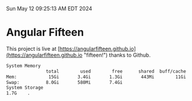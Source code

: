 Sun May 12 09:25:13 AM EDT 2024

# Angular Fifteen


This project is live at [https://angularfifteen.github.io](https://angularfifteen.github.io "fifteen!") thanks to Github.

```bash
System Memory
               total        used        free      shared  buff/cache   available
Mem:            15Gi       3.4Gi       1.3Gi       443Mi        11Gi        11Gi
Swap:          8.0Gi       580Mi       7.4Gi
System Storage
1.7G	.
```
```bash
